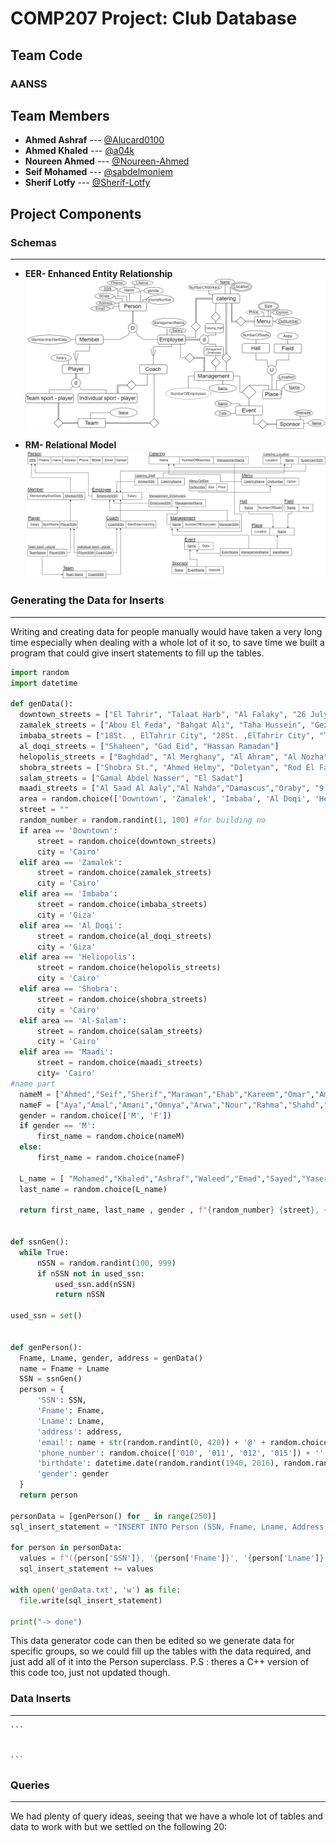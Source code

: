 # COMP207 Project: Club Database

## Team Code

### AANSS

## Team Members

- **Ahmed Ashraf** --- [@Alucard0100](https://github.com/Alucard0100)
- **Ahmed Khaled** --- [@a04k](https://github.com/a04k)
- **Noureen Ahmed** --- [@Noureen-Ahmed](https://github.com/Noureen-Ahmed)
- **Seif Mohamed** --- [@sabdelmoniem](https://github.com/sabdelmoniem)
- **Sherif Lotfy** --- [@Sherif-Lotfy](https://github.com/Sherif-Lotfy)

 ## Project Components

  ### Schemas
  ---
-  **EER- Enhanced Entity Relationship**
  ![EER](./DigitalSchemas/EER.jpg)

- **RM- Relational Model**
  ![RM](./DigitalSchemas/RM.jpg)

### Generating the Data for Inserts
---
   Writing and creating data for people manually would have taken a very long time especially when dealing with a whole lot of it so, to save time we built a program that could give insert statements to fill up the tables.

  ```python
import random
import datetime

def genData():
    downtown_streets = ["El Tahrir", "Talaat Harb", "Al Falaky", "26 July St", "Champeleon", "Sherif", "Adly"]
    zamalek_streets = ["Abou El Feda", "Bahgat Ali", "Taha Hussein", "Gezira", "Hassan Sabry", "Shagaret Al Dor", "Hassan Assem", "Ahmed Heshmat", "kamal Al Tawil", "Mohammed Mazhar"]
    imbaba_streets = ["18St. , ElTahrir City", "28St. ,ElTahrir City", "Talaat Harb", "Mamdouh Salem"]
    al_doqi_streets = ["Shaheen", "Gad Eid", "Hassan Ramadan"]
    helopolis_streets = ["Baghdad", "Al Merghany", "Al Ahram", "Al Nozha", "Al Hegaz", "Salah El Din"]
    shobra_streets = ["Shobra St.", "Ahmed Helmy", "Doletyan", "Rod El Farag", "Al Teraa Al Boulakeya", "Kholousi", "Al Khamrawaya", "15 May"]
    salam_streets = ["Gamal Abdel Nasser", "El Sadat"]
    maadi_streets = ["Al Saad Al Aaly","Al Nahda","Damascus","Oraby", "9 St.","Al Kanal","151 St.", "Al Nadi"]
    area = random.choice(['Downtown', 'Zamalek', 'Imbaba', 'Al Doqi', 'Heliopolis', 'Shobra', 'Al-Salam', 'Maadi'])
    street = ""
    random_number = random.randint(1, 100) #for building no 
    if area == 'Downtown':
        street = random.choice(downtown_streets)
        city = 'Cairo'
    elif area == 'Zamalek':
        street = random.choice(zamalek_streets)
        city = 'Cairo'
    elif area == 'Imbaba':
        street = random.choice(imbaba_streets)
        city = 'Giza'
    elif area == 'Al Doqi':
        street = random.choice(al_doqi_streets)
        city = 'Giza'
    elif area == 'Heliopolis':
        street = random.choice(helopolis_streets)
        city = 'Cairo'
    elif area == 'Shobra':
        street = random.choice(shobra_streets)
        city = 'Cairo'
    elif area == 'Al-Salam':
        street = random.choice(salam_streets)
        city = 'Cairo'
    elif area == 'Maadi':
        street = random.choice(maadi_streets)
        city= 'Cairo'
  #name part
    nameM = ["Ahmed","Seif","Sherif","Marawan","Ehab","Kareem","Omar","Amr","Amir","Zeyad","Rashad","Abdallah","Abdelrahman","Ali","Wael","Mohamed","Mahmoud","Yousif","Mostafa","Adham","Ibrahim","Eyad","Abdalaziz","Haytham"]
    nameF = ["Aya","Amal","Amani","Omnya","Arwa","Nour","Rahma","Shahd","Noureen","Mariam","Nada","Esraa","Hager","Nourhan","Yasmin","Yara","Dina","Hana","Salma","Toaa","Eman"]  
    gender = random.choice(['M', 'F'])  
    if gender == 'M':
        first_name = random.choice(nameM)
    else:
        first_name = random.choice(nameF)
  
    L_name = [ "Mohamed","Khaled","Ashraf","Waleed","Emad","Sayed","Yaser","Magdy","Adel","Nader","Sobhi","Hani","Hassan","Farag","Salah","Ghanim","Khalil","Zakaria","Fawzi","Ezzat" ]
    last_name = random.choice(L_name)

    return first_name, last_name , gender , f"{random_number} {street}, {area}, {city}"


def ssnGen():
    while True:
        nSSN = random.randint(100, 999)
        if nSSN not in used_ssn:
            used_ssn.add(nSSN)
            return nSSN

used_ssn = set()


def genPerson():
    Fname, Lname, gender, address = genData()
    name = Fname + Lname
    SSN = ssnGen()
    person = {
        'SSN': SSN,
        'Fname': Fname,
        'Lname': Lname,
        'address': address,
        'email': name + str(random.randint(0, 420)) + '@' + random.choice(['gmail.com', 'hotmail.com', 'outlook.com']),
        'phone_number': random.choice(['010', '011', '012', '015']) + ''.join([str(digit) for digit in random.sample(range(10), 8)]),
        'birthdate': datetime.date(random.randint(1940, 2016), random.randint(1, 12), random.randint(1, 28)),
        'gender': gender
    }
    return person

personData = [genPerson() for _ in range(250)]
sql_insert_statement = "INSERT INTO Person (SSN, Fname, Lname, Address, PhoneNumber, Bdate, Gender, Email) VALUES\n "

for person in personData:
    values = f"({person['SSN']}, '{person['Fname']}', '{person['Lname']}', '{person['address']}', '{person['phone_number']}', '{person['birthdate']}', '{person['gender']}', '{person['email']}'),\n"
    sql_insert_statement += values

with open('genData.txt', 'w') as file:
    file.write(sql_insert_statement)

print("-> done")
```

  This data generator code can then be edited so we generate data for specific groups, so we could fill up the tables with the data required, and just add all of it into the Person superclass.
  P.S : theres a C++ version of this code too, just not updated though.

  ### Data Inserts
  ---
    ```


    ```

 ###  Queries
 ---
 We had plenty of query ideas, seeing that we have a whole lot of tables and data to work with but we settled on the following 20:

  ``` 


  ```
